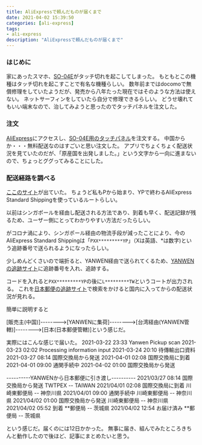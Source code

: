 ```yaml
---
title: AliExpressで頼んだものが届くまで
date: 2021-04-02 15:39:50
categories: [ali-express]
tags:
- ali-express
description: "AliExpressで頼んだものが届くまで"
---
```


### はじめに
家にあったスマホ、[SO-04E](https://xperia.sony.jp/xperia/docomo/so-04e/)がタッチ切れを起こしてしまった。
もともとこの機種はタッチ切れを起こすことで有名な機種らしい。
数年前まではdocomoで無償修理をしていたようだが、発売から八年たった現在ではそのような方法は使えない。
ネットサーフィンをしていたら自分で修理できるらしい。
どうせ壊れてもいい端末なので、治してみようと思ったのでタッチパネルを注文した。

<!-- toc -->
<!-- more -->
### 注文
[AliExpress](https://www.aliexpress.com/)にアクセスし、[SO-04E用のタッチパネル](https://ja.aliexpress.com/item/1000005638515.html?spm=a2g0s.9042311.0.0.c6944c4dqaoF0e)を注文する。
中国からか・・・無料配送なのはすごいと思い注文した。
アプリでちょくちょく配送状況を見ていたのだが、「原産国を出発しました。」という文字から一向に進まないので、ちょっとググってみることにした。

### 配送経路を調べる
[ここのサイト](https://dirtmishouri.blogspot.com/2020/09/pypaliexpress-standard.html)が出ていた。
ちょうど私もPから始まり、YPで終わるAliExpress Standard Shippingを使っているルートらしい。

以前はシンガポールを経由し配送される方法であり、到着も早く、配送記録が残るため、ユーザー側にとってわかりやすい方法だったらしい。

がコロナ渦により、シンガポール経由の物流手段が減ったことにより、今のAliExpress Standard Shippingは「`PXX*********YP`」（Xは英語、*は数字)という追跡番号で送られるようになったらしい。

少しめんどくさいので端折ると、YANWEN経由で送られてくるため、[YANWENの追跡サイト](https://track.yw56.com.cn/home/index?aspxerrorpath=/en-US)に追跡番号を入れ、追跡する。

コードを入れると`PXX*********YP`の後に`L*********TW`というコートが出力される。
これを[日本郵便の追跡サイト](https://trackings.post.japanpost.jp/services/srv/search/input)で検索をかけると国内に入ってからの配送状況が見れる。

簡単に説明すると

[販売主(中国)]-------->[YANWENに集荷]-------->[台湾経由(YANWEN管轄)]-------->[日本(日本郵便管轄)]という感じだ。

実際にはこんな感じで届いた。
2021-03-22 23:33	Yanwen Pickup scan
2021-03-23 02:02	Processing information input
2021-03-24 20:10	待傳輸出口資料
2021-03-27 08:14	国際交換局から発送
2021-04-01 02:08	国際交換局に到着
2021-04-01 09:00	通関手続中
2021-04-02 01:00	国際交換局から発送

----------YANWENから日本郵便に引き渡し----------
2021/03/27 08:14    国際交換局から発送  TWTPEX -- TAIWAN
2021/04/01 02:08    国際交換局に到着    川崎東郵便局 -- 神奈川県
2021/04/01 09:00    通関手続中          川崎東郵便局 -- 神奈川県
2021/04/02 01:00	国際交換局から発送	川崎東郵便局 -- 神奈川県
2021/04/02 05:52	到着                **郵便局 -- 茨城県
2021/04/02 12:54    お届け済み          **郵便局 -- 茨城県

という感じだ。届くのには12日かかった。
無事に届き、組んでみたところきちんと動作したので後ほど、記事にまとめたいと思う。
